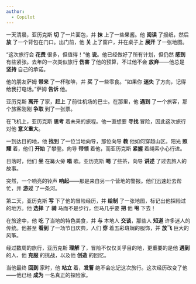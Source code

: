 ```yaml
---
author:
  - Copilot
---
```

一天清晨，亚历克斯 **切** 了一片面包，并 **抹** 上了一些果酱。他 **阅读** 了报纸，然后 **放** 了一个背包在门口。出门前，他 **关** 上了窗户，并在桌子上 **展开** 了一张地图。

“这次旅行会 **花费** 很多，但值得！”他 **说**。他已经做好了所有计划，但仍然 **感到** 有些紧张。去年的一次类似旅行 **伤害** 了他的预算，不过他不会 **放弃**——他总是 **坚持** 自己的承诺。

他的朋友萨姆 **带来** 了一杯咖啡，并 **买** 了一些零食。“如果你 **迷失** 了方向，记得给我打电话。”萨姆 **告诉** 他。

亚历克斯 **离开** 了家，**赶上** 了前往机场的巴士。在那里，他 **遇到** 了一个旅客，那个旅客刚刚 **争取** 到了一张票。

在飞机上，亚历克斯 **思考** 着未来的旅程。他一直想要 **寻找** 冒险，因此这次旅行对他 **意义重大**。

一到达目的地，他 **找到** 了一位当地向导，那位向导 **教** 他如何穿越山区。阳光 **照耀** 着，他们 **开始** 了攀登。向导 **带领** 着他，而亚历克斯 **紧握** 着绳索小心行进。

日落时，他们 **坐** 在篝火旁 **唱** 歌。亚历克斯 **喝** 了些茶，向导 **讲述** 了过去旅人的故事。

突然，一个响亮的铃声 **响起**——那是来自另一个营地的警报。他们迅速赶去帮忙，并 **游过** 了一条河。

第二天，亚历克斯 **写** 下了他的冒险经历，并 **绘制** 了一张地图，标记出他探险过的地方。他 **选择** 了 **骑** 马而不是步行，但马几乎要 **把** 他 **甩** 下去！

在旅途中，他 **吃** 了当地的特色美食，并 **与** 本地人 **交谈**，那些人 **知道** 许多迷人的传统。他甚至 **看到** 了一场节日庆典，人们 **穿** 着五彩斑斓的服饰，并 **放飞** 巨大的风筝。

经过数周的旅行，亚历克斯 **理解** 了，冒险不仅仅关乎目的地，更重要的是他 **遇到** 的人、他 **克服** 的挑战，以及他 **创造** 的回忆。

当他最终 **回到** 家时，他 **站立** 着，**发誓** 绝不会忘记这次旅行。这次经历改变了他——他已经 **成为** 一名真正的探险家。
